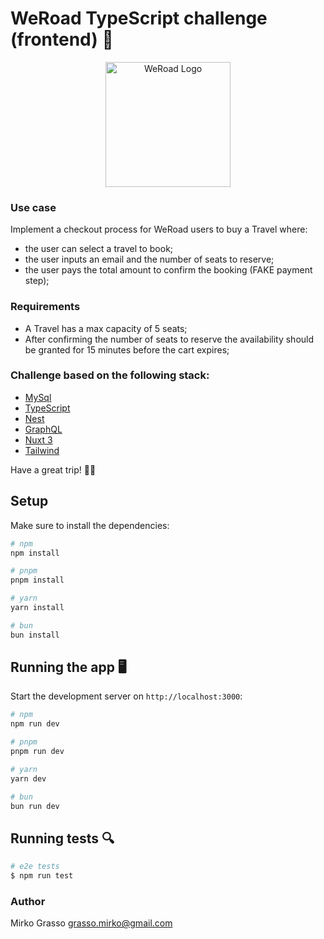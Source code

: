# WeRoad TypeScript challenge (frontend) 🛫

<p align="center">
  <img src="https://theme.zdassets.com/theme_assets/9115960/ef5800cc529889d180b05b57e40dd50e5c7adb73.png" width="200" alt="WeRoad Logo" />
</p>

### Use case
Implement a checkout process for WeRoad users to buy a Travel where:
- the user can select a travel to book;
- the user inputs an email and the number of seats to reserve;
- the user pays the total amount to confirm the booking (FAKE payment step);

### Requirements
- A Travel has a max capacity of 5 seats;
- After confirming the number of seats to reserve the availability should be granted for 15 minutes before the cart expires;

### Challenge based on the following stack:
- [MySql](https://github.com/mysql/mysql-server)
- [TypeScript](https://github.com/microsoft/TypeScript)
- [Nest](https://github.com/nestjs/nest)
- [GraphQL](https://github.com/graphql)
- [Nuxt 3](https://github.com/nuxt/nuxt)
- [Tailwind](https://tailwindcss.com/)

Have a great trip! 👩‍✈️

## Setup

Make sure to install the dependencies:

```bash
# npm
npm install

# pnpm
pnpm install

# yarn
yarn install

# bun
bun install
```

## Running the app 🖥️

Start the development server on `http://localhost:3000`:

```bash
# npm
npm run dev

# pnpm
pnpm run dev

# yarn
yarn dev

# bun
bun run dev
```

## Running tests 🔍

```bash
# e2e tests
$ npm run test
```

### Author
Mirko Grasso
grasso.mirko@gmail.com